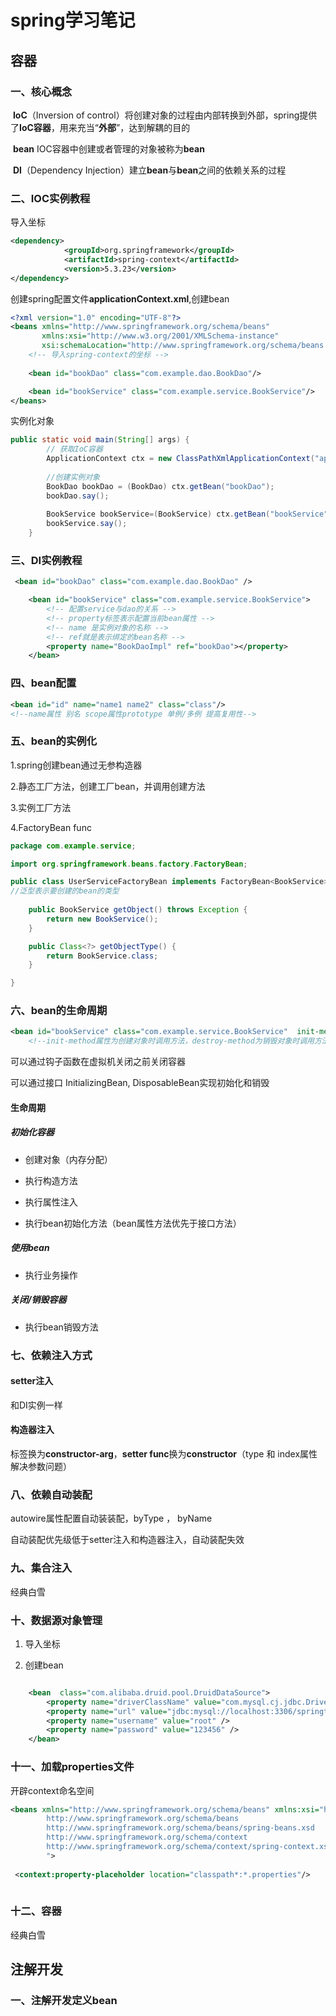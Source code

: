 # spring学习笔记

## 容器

### 一、核心概念

​	**IoC**（Inversion of control）将创建对象的过程由内部转换到外部，spring提供了**IoC容器**，用来充当“**外部**”，达到解耦的目的

​	**bean** IOC容器中创建或者管理的对象被称为**bean**

​	**DI**（Dependency Injection）建立**bean**与**bean**之间的依赖关系的过程

### 二、IOC实例教程

导入坐标

```xml
<dependency>
			<groupId>org.springframework</groupId>
			<artifactId>spring-context</artifactId>
			<version>5.3.23</version>
</dependency>
```

创建spring配置文件**applicationContext.xml**,创建bean

```xml
<?xml version="1.0" encoding="UTF-8"?>
<beans xmlns="http://www.springframework.org/schema/beans"
       xmlns:xsi="http://www.w3.org/2001/XMLSchema-instance"
       xsi:schemaLocation="http://www.springframework.org/schema/beans http://www.springframework.org/schema/beans/spring-beans.xsd">
    <!-- 导入spring-context的坐标 -->
	
    <bean id="bookDao" class="com.example.dao.BookDao"/>    

    <bean id="bookService" class="com.example.service.BookService"/>
</beans>
```

实例化对象

```java
public static void main(String[] args) {
		// 获取IoC容器
		ApplicationContext ctx = new ClassPathXmlApplicationContext("applicationContext.xml");
		
		//创建实例对象
		BookDao bookDao = (BookDao) ctx.getBean("bookDao");
		bookDao.say();
		
		BookService bookService=(BookService) ctx.getBean("bookService");
		bookService.say();
	}
```

### 三、DI实例教程

```xml
 <bean id="bookDao" class="com.example.dao.BookDao" />

    <bean id="bookService" class="com.example.service.BookService">
        <!-- 配置service与dao的关系 -->
        <!-- property标签表示配置当前bean属性 -->
        <!-- name 是实例对象的名称 -->
        <!-- ref就是表示绑定的bean名称 -->
        <property name="BookDaoImpl" ref="bookDao"></property>
    </bean>
```

### 四、bean配置

```xml
<bean id="id" name="name1 name2" class="class"/>
<!--name属性 别名 scope属性prototype 单例/多例 提高复用性-->
```

### 五、bean的实例化

1.spring创建bean通过无参构造器

2.静态工厂方法，创建工厂bean，并调用创建方法

3.实例工厂方法

4.FactoryBean func

```java
package com.example.service;

import org.springframework.beans.factory.FactoryBean;

public class UserServiceFactoryBean implements FactoryBean<BookService> {
//泛型表示要创建的bean的类型
    
    public BookService getObject() throws Exception {
        return new BookService();
    }

    public Class<?> getObjectType() {
        return BookService.class;
    }

}
```

### 六、bean的生命周期

```xml
<bean id="bookService" class="com.example.service.BookService"  init-method="init" destroy-method="destroy">
    <!--init-method属性为创建对象时调用方法，destroy-method为销毁对象时调用方法，只有在单例模式下，destroy-method才会生效-->
```

可以通过钩子函数在虚拟机关闭之前关闭容器

可以通过接口  InitializingBean, DisposableBean实现初始化和销毁

#### 生命周期

##### 初始化容器

- 创建对象（内存分配）

- 执行构造方法
- 执行属性注入
- 执行bean初始化方法（bean属性方法优先于接口方法）

##### 使用bean

- 执行业务操作

##### 关闭/销毁容器

- 执行bean销毁方法

### 七、依赖注入方式

#### setter注入

和DI实例一样

#### 构造器注入

 标签换为**constructor-arg**，**setter func**换为**constructor**（type 和 index属性解决参数问题）

### 八、依赖自动装配

autowire属性配置自动装装配，byType ， byName

自动装配优先级低于setter注入和构造器注入，自动装配失效

### 九、集合注入

经典白雪

### 十、数据源对象管理

1. 导入坐标

2. 创建bean 

```xml

    <bean  class="com.alibaba.druid.pool.DruidDataSource">
        <property name="driverClassName" value="com.mysql.cj.jdbc.Driver" />
        <property name="url" value="jdbc:mysql://localhost:3306/springtest" />
        <property name="username" value="root" />
        <property name="password" value="123456" />
    </bean>
```

### 十一、加载properties文件

开辟context命名空间

```xml
<beans xmlns="http://www.springframework.org/schema/beans" xmlns:xsi="http://www.w3.org/2001/XMLSchema-instance" xmlns:context="http://www.springframework.org/schema/context" xsi:schemaLocation="
        http://www.springframework.org/schema/beans
        http://www.springframework.org/schema/beans/spring-beans.xsd
        http://www.springframework.org/schema/context
        http://www.springframework.org/schema/context/spring-context.xsd
        ">
    
 <context:property-placeholder location="classpath*:*.properties"/>
    
```

### 十二、容器

经典白雪



## 注解开发

### 一、注解开发定义bean
